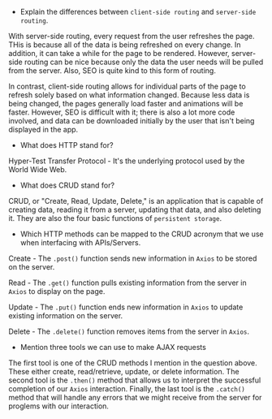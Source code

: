 - Explain the differences between `client-side routing` and `server-side routing`.

With server-side routing, every request from the user refreshes the page. THis is because all of the data is being refreshed on every change. In addition, it can take a while for the page to be rendered. However, server-side routing can be nice because only the data the user needs will be pulled from the server. Also, SEO is quite kind to this form of routing.

In contrast, client-side routing allows for individual parts of the page to refresh solely based on what information changed. Because less data is being changed, the pages generally load faster and animations will be faster. However, SEO is difficult with it; there is also a lot more code involved, and data can be downloaded initially by the user that isn't being displayed in the app.

- What does HTTP stand for?

Hyper-Test Transfer Protocol - It's the underlying protocol used by the World Wide Web.

- What does CRUD stand for?

CRUD, or "Create, Read, Update, Delete," is an application that is capable of creating data, reading it from a server, updating that data, and also deleting it. They are also the four basic functions of `persistent storage`.

- Which HTTP methods can be mapped to the CRUD acronym that we use when interfacing with APIs/Servers.

Create - The `.post()` function sends new information in `Axios` to be stored on the server.

Read - The `.get()` function pulls existing information from the server in `Axios` to display on the page.

Update - The `.put()` function ends new information in `Axios` to update existing information on the server.

Delete - The `.delete()` function removes items from the server in `Axios`.

- Mention three tools we can use to make AJAX requests

The first tool is one of the CRUD methods I mention in the question above. These either create, read/retrieve, update, or delete information. The second tool is the `.then()` method that allows us to interpret the successful completion of our `Axios` interaction. Finally, the last tool is the `.catch()` method that will handle any errors that we might receive from the server for proglems with our interaction.
